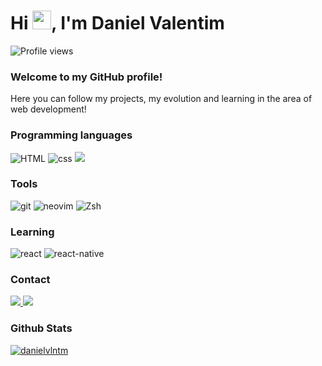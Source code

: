 <h1 align="left">Hi <img src="https://raw.githubusercontent.com/kaueMarques/kaueMarques/master/hi.gif" height="30px">, I'm Daniel Valentim</h1>
<p align="left"> <img src="https://komarev.com/ghpvc/?username=Dani3lValentim&color=yellow" alt="Profile views" /> </p>


### Welcome to my GitHub profile!

<p>Here you can follow my projects, my evolution and learning in the area of ​​web development!</p>

### Programming languages
<div>
    <img src="https://img.shields.io/badge/HTML5-E34F26?style=for-the-badge&logo=html5&logoColor=white" alt="HTML"/>
    <img src="https://img.shields.io/badge/CSS3-1572B6?style=for-the-badge&logo=css3&logoColor=white" alt="css"/>
    <img src="https://img.shields.io/badge/JavaScript-F7DF1E?style=for-the-badge&logo=javascript&logoColor=black"/>
</div>
<!--
<img src="https://img.shields.io/badge/GIT?style=for-the-badge&logo=git&logoColor=white" alt="git"/>
-->

### Tools
<div>
<!--    <img src="https://cdn.jsdelivr.net/gh/devicons/devicon/icons/git/git-original.svg" width="40px" height="40px" />-->
    <img src="https://img.shields.io/badge/GIT-E44C30?style=for-the-badge&logo=git&logoColor=white" alt="git"/>
    <img src="https://img.shields.io/badge/NeoVim-%2357A143.svg?&style=for-the-badge&logo=neovim&logoColor=white" alt="neovim" />
    <img src="https://img.shields.io/badge/Zsh-4EAA25?style=for-the-badge&logo=GNU%20Bash&logoColor=white" alt="Zsh" />
</div>

### Learning
<div>
    <img src="https://img.shields.io/badge/React-20232A?style=for-the-badge&logo=react&logoColor=61DAFB" alt="react"/>
    <img src="https://img.shields.io/badge/React_Native-20232A?style=for-the-badge&logo=react&logoColor=61DAFB" alt="react-native"/>
</div>

<!--
<img src="https://cdn.jsdelivr.net/gh/devicons/devicon/icons/git/git-original.svg" width="40px" height="40px" />
<img src="https://cdn.jsdelivr.net/gh/devicons/devicon/icons/html5/html5-original.svg" width="40px" height="40px" />
<img src="https://cdn.jsdelivr.net/gh/devicons/devicon/icons/css3/css3-original.svg" width="40px" height="40px" />
<img src="https://cdn.jsdelivr.net/gh/devicons/devicon/icons/javascript/javascript-original.svg" width="40px" height="40px" />
<img src="https://cdn.jsdelivr.net/gh/devicons/devicon/icons/bash/bash-plain.svg" width="40px" height="40px" />
<img src="https://cdn.jsdelivr.net/gh/devicons/devicon/icons/vuejs/vuejs-original.svg" width="40px" height="40px" />
-->

### Contact
<div>
<!--<a href="https://www.youtube.com/seu-canal-youtube-aqui" target="_blank"><img src="https://img.shields.io/badge/YouTube-FF0000?style=for-the-badge&logo=youtube&logoColor=white" target="_blank"></a>
    <a href="https://instagram.com/seu-usuário-instagram-aqui" target="_blank"><img src="https://img.shields.io/badge/-Instagram-%23E4405F?style=for-the-badge&logo=instagram&logoColor=white" target="_blank"></a>
    <a href="https://www.twitch.tv/seu-usuário-aqui" target="_blank"><img src="https://img.shields.io/badge/Twitch-9146FF?style=for-the-badge&logo=twitch&logoColor=white" target="_blank"></a>
-->
<a href="mailto:dev.danielvln@gmail.com">
    <img src="https://img.shields.io/badge/Gmail-D14836?style=for-the-badge&logo=gmail&logoColor=white" target="_blank">
</a>
<a href="https://www.linkedin.com/in/danielvlntm" target="_blank">
    <img src="https://img.shields.io/badge/-LinkedIn-%230077B5?style=for-the-badge&logo=linkedin&logoColor=white" target="_blank">
</a>   
</div>

<!--[![card](https://github-readme-stats.vercel.app/api?username=Dani3lValentim&theme=dark&show_icons=true)](https://github.com/anuraghazara/github-read-stats)-->

### Github Stats
[![danielvlntm](https://github-readme-stats.vercel.app/api/top-langs/?username=danielvlntm&layout=compact&theme=dracula)](https://github.com/anuraghazra/github-readme-stats)


